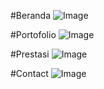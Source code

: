 #Beranda
![Image](https://github.com/user-attachments/assets/7a7f31ce-8fc7-4342-b4c6-167505bea239)

#Portofolio
![Image](https://github.com/user-attachments/assets/b9104efc-ea74-4bb2-8606-c3a758dfd0f7)

#Prestasi
![Image](https://github.com/user-attachments/assets/dabd7084-abaf-4bd3-91d0-958bb2cd3bf0)

#Contact
![Image](https://github.com/user-attachments/assets/7a15663c-6ead-4760-80cb-51c3c5a68eb3)

